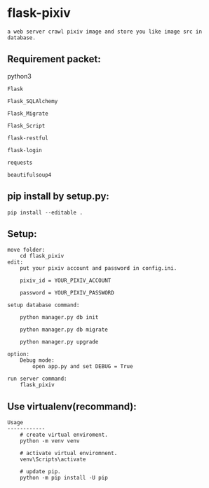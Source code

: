 # flask-pixiv
    a web server crawl pixiv image and store you like image src in database.

Requirement packet:
------------

python3

    Flask
    
    Flask_SQLAlchemy
    
    Flask_Migrate
    
    Flask_Script
    
    flask-restful
    
    flask-login
    
    requests
    
    beautifulsoup4
    
pip install by setup.py:
------------

    pip install --editable .
        
Setup:
------------
    move folder:
        cd flask_pixiv
    edit:
        put your pixiv account and password in config.ini.
        
        pixiv_id = YOUR_PIXIV_ACCOUNT
        
        password = YOUR_PIXIV_PASSWORD

    setup database command:
        
        python manager.py db init
        
        python manager.py db migrate
        
        python manager.py upgrade
        
    option:
        Debug mode:
            open app.py and set DEBUG = True
        
    run server command:
        flask_pixiv 
        
Use virtualenv(recommand):
------------
    Usage
    ------------
        # create virtual enviroment.
        python -m venv venv
        
        # activate virtual enviromnent.
        venv\Scripts\activate
        
        # update pip.
        python -m pip install -U pip
